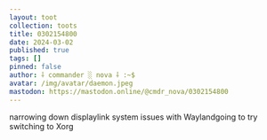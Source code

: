 ```yaml
---
layout: toot
collection: toots
title: 0302154800
date: 2024-03-02
published: true
tags: []
pinned: false
author: ⸸ commander ░ nova ⸸ :~$
avatar: /img/avatar/daemon.jpeg
mastodon: https://mastodon.online/@cmdr_nova/0302154800
---
```


narrowing down displaylink system issues with Waylandgoing to try switching to Xorg
